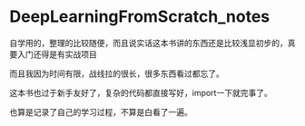 # DeepLearningFromScratch_notes

自学用的，整理的比较随便，而且说实话这本书讲的东西还是比较浅显初步的，真要入门还得是有实战项目

而且我因为时间有限，战线拉的很长，很多东西看过都忘了。

这本书也过于新手友好了，复杂的代码都直接写好，import一下就完事了。

也算是记录了自己的学习过程，不算是白看了一遍。
